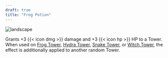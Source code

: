 ```yaml
---
draft: true
title: "Frog Potion"
---
```


![landscape](/images/towers/towerS_27.png)

Grants +3 {{< icon dmg >}} damage and +3 {{< icon hp >}} HP to a Tower. When used on [Frog Tower](/towers/frog-tower), [Hydra Tower](/towers/hydra-tower), [Snake Tower](/towers/snake-tower), or [Witch Tower](/towers/witch-tower), the effect is additionally applied to another random Tower.